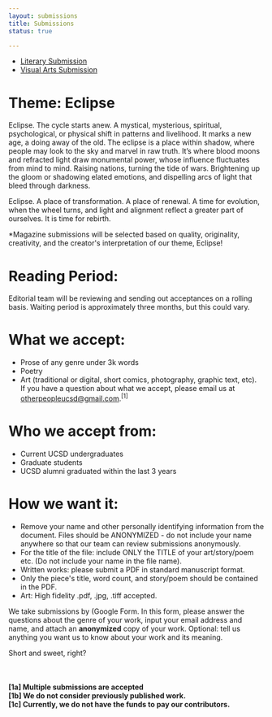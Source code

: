 ```yaml
---
layout: submissions
title: Submissions
status: true

---
```

* [Literary Submission](https://docs.google.com/forms/d/e/1FAIpQLSfzfy_KEpyS4qFiDo5VlFKet23bLjt7i_RWIoet3uvhAC8UTQ/viewform?usp=sf_link)
* [Visual Arts Submission](https://docs.google.com/forms/d/e/1FAIpQLSfb0td_Tgq030MsCGDhKPHaOm1CeKelObgPqRVmFjtpUv9LvA/viewform?usp=sf_link)

# Theme: Eclipse
Eclipse. The cycle starts anew. A mystical, mysterious, spiritual, psychological, or physical shift in patterns and livelihood. It marks a new age, a doing away of the old. The eclipse is a place within shadow, where people may look to the sky and marvel in raw truth. It’s where blood moons and refracted light draw monumental power, whose influence fluctuates from mind to mind. Raising nations, turning the tide of wars. Brightening up the gloom or shadowing elated emotions, and dispelling arcs of light that bleed through darkness.

Eclipse. A place of transformation. A place of renewal. A time for evolution, when the wheel turns, and light and alignment reflect a greater part of ourselves.
It is time for rebirth.  

*Magazine submissions will be selected based on quality, originality, creativity, and the creator's interpretation of our theme, Eclipse!

# Reading Period:

Editorial team will be reviewing and sending out acceptances on a rolling basis. Waiting period is approximately three months, but this could vary.

# ‍What we accept:

* Prose of any genre under 3k words
* Poetry
* Art (traditional or digital, short comics, photography, graphic text, etc). ‍ If you have a question about what we accept, please email us at otherpeopleucsd@gmail.com.<sup>\[1\]</sup>

# Who we accept from:

* Current UCSD undergraduates
* Graduate students
* UCSD alumni graduated within the last 3 years‍

# How we want it:

* Remove your name and other personally identifying information from the document. Files should be ANONYMIZED - do not include your name anywhere so that our team can review submissions anonymously.
* For the title of the file: include ONLY the TITLE of your art/story/poem etc. (Do not include your name in the file name).
* Written works: please submit a PDF in standard manuscript format.
* Only the piece's title, word count, and story/poem should be contained in the PDF.
* Art: High fidelity .pdf, .jpg, .tiff accepted.

We take submissions by (Google Form. In this form, please answer the questions about the genre of your work, input your email address and name, and attach an **anonymized** copy of your work. Optional: tell us anything you want us to know about your work and its meaning.


Short and sweet, right?

<br>

#### \[1a\] Multiple submissions are accepted<br>\[1b\] We do not consider previously published work.<br>\[1c\] Currently, we do not have the funds to pay our contributors.<br>